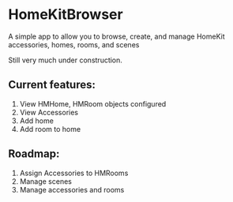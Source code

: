 # HomeKitBrowser
A simple app to allow you to browse, create, and manage HomeKit accessories, homes, rooms, and scenes

Still very much under construction.

## Current features:

1. View HMHome, HMRoom objects configured
2. View Accessories
3. Add home
4. Add room to home

## Roadmap:

1. Assign Accessories to HMRooms
1. Manage scenes
1. Manage accessories and rooms


